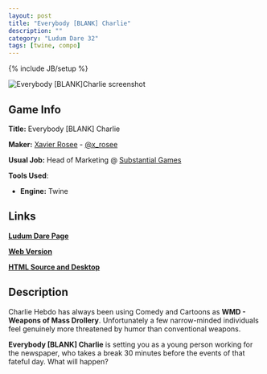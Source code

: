 ```yaml
---
layout: post
title: "Everybody [BLANK] Charlie"
description: ""
category: "Ludum Dare 32"
tags: [twine, compo]
---
```

{% include JB/setup %}

![Everybody \[BLANK\]Charlie screenshot](http://ludumdare.com/compo/wp-content/compo2/444368/39006-shot0-1429494179.png)

## Game Info
**Title:** Everybody \[BLANK\] Charlie

**Maker:** [Xavier Rosee](http://www.xavierrosee.com) - [@x_rosee](http://twitter.com/x_rosee)

**Usual Job:** Head of Marketing @ [Substantial Games](http://www.substantial-games.com)

**Tools Used**:

- **Engine:** Twine

## Links
[**Ludum Dare Page**](http://ludumdare.com/compo/ludum-dare-32/?action=preview&uid=39006)

[**Web Version**](http://grozav.github.io/twine-stories/LD32)

[**HTML Source and Desktop**](https://www.dropbox.com/s/1r8mhbelw14bt94/index.html?dl=0)

## Description
Charlie Hebdo has always been using Comedy and Cartoons as **WMD - Weapons of Mass Drollery**. Unfortunately a few narrow-minded individuals feel genuinely more threatened by humor than conventional weapons. 

**Everybody \[BLANK\] Charlie** is setting you as a young person working for the newspaper, who takes a break 30 minutes before the events of that fateful day. What will happen? 